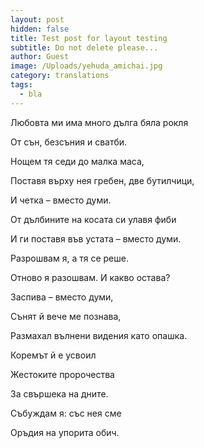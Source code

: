 ```yaml
---
layout: post
hidden: false
title: Test post for layout testing
subtitle: Do not delete please...
author: Guest
image: /Uploads/yehuda_amichai.jpg
category: translations
tags:
  - bla
---
```

Любовта ми има много дълга бяла рокля



От сън, безсъния и сватби.



Нощем тя седи до малка маса,



Поставя върху нея гребен, две бутилчици,



И четка – вместо думи.

От дълбините на косата си улавя фиби

И ги поставя във устата – вместо думи.

Разрошвам я, а тя се реше.

Отново я разошвам. И какво остава?

Заспива – вместо думи,

Сънят й вече ме познава,

Размахал вълнени видения като опашка.

Коремът й е усвоил

Жестоките пророчества

За свършека на дните.

Събуждам я: със нея сме

Оръдия на упорита обич.

